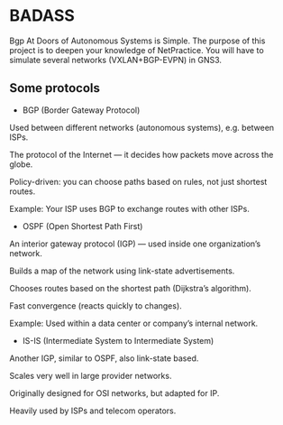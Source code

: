 # BADASS
 Bgp At Doors of Autonomous Systems is Simple.  The purpose of this project is to deepen your knowledge of NetPractice. You will have to simulate several networks (VXLAN+BGP-EVPN) in GNS3. 

## Some protocols

- BGP (Border Gateway Protocol)

Used between different networks (autonomous systems), e.g. between ISPs.

The protocol of the Internet — it decides how packets move across the globe.

Policy-driven: you can choose paths based on rules, not just shortest routes.

Example: Your ISP uses BGP to exchange routes with other ISPs.

- OSPF (Open Shortest Path First)

An interior gateway protocol (IGP) — used inside one organization’s network.

Builds a map of the network using link-state advertisements.

Chooses routes based on the shortest path (Dijkstra’s algorithm).

Fast convergence (reacts quickly to changes).

Example: Used within a data center or company’s internal network.

- IS-IS (Intermediate System to Intermediate System)

Another IGP, similar to OSPF, also link-state based.

Scales very well in large provider networks.

Originally designed for OSI networks, but adapted for IP.

Heavily used by ISPs and telecom operators.

